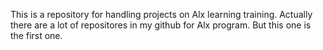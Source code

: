 This is a repository for handling projects on Alx learning training. 
Actually there are a lot of repositores in my github for Alx program. But this one is the first one.
